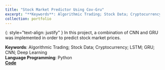 ```yaml
---
title: "Stock Market Predictor Using Cov-Gru"
excerpt: "**Keywords**: Algorithmic Trading; Stock Data; Cryptocurrency; LSTM; GRU; CNN; Deep Learning"
collection: portfolio
---
```

{: style="text-align: justify" }
In this project, a combination of CNN and GRU was implemented in order to predict stock market prices.


**Keywords**: Algorithmic Trading; Stock Data; Cryptocurrency; LSTM; GRU; CNN; Deep Learning<br>
**Language Programming**: Python<br>
[**Code**](https://github.com/NasehMajidi/Conv_GRU)
